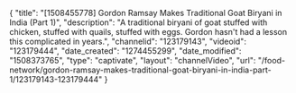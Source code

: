 {
    "title": "[1508455778] Gordon Ramsay Makes Traditional Goat Biryani in India (Part 1)",
    "description": "A traditional biryani of goat stuffed with chicken, stuffed with quails, stuffed with eggs. Gordon hasn't had a lesson this complicated in years.",
    "channelid": "123179143",
    "videoid": "123179444",
    "date_created": "1274455299",
    "date_modified": "1508373765",
    "type": "captivate",
    "layout": "channelVideo",
    "url": "\/food-network\/gordon-ramsay-makes-traditional-goat-biryani-in-india-part-1\/123179143-123179444"
}